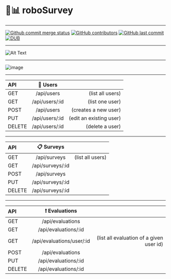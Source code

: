 # 🤖📊 roboSurvey
***
[![Github commit merge status](https://img.shields.io/github/commit-status/badges/shields/master/5d4ab86b1b5ddfb3c4a70a70bd19932c52603b8c.svg)](https://github.com/ofuen/roboSurvey)
[![GitHub contributors](https://img.shields.io/github/contributors/ofuen/roboSurvey.svg)](https://github.com/Dsalazar9/Project-2/)
[![GitHub last commit](https://img.shields.io/github/last-commit/ofuen/roboSurvey.svg)](https://github.com/Dsalazar9/Project-2/)
[![DUB](https://img.shields.io/dub/l/vibe-d.svg)](https://opensource.org/licenses/MIT)
***
![Alt Text](https://cdn.dribbble.com/users/37530/screenshots/2937858/drib_blink_bot.gif)
***
![image](https://user-images.githubusercontent.com/19554935/46582075-9f41a600-ca0f-11e8-9fca-caa81f0d27de.png)
***
| API | :couple: Users |  |
| :---         |     :---:      |          ---: |
| GET   |  /api/users    | (list all users)    |
| GET     | /api/users/:id       | (list one user)      |
| POST     | /api/users       | (creates a new user)      |
| PUT     | /api/users/:id       | (edit an existing user)      |
| DELETE     | /api/users/:id       | (delete a user)      |
***
|  API | :clipboard: Surveys  |  |
| :---         |     :---:      |          ---: |
| GET   | /api/surveys     | (list all users)    |
| GET     | /api/surveys/:id       |       |
| POST     | /api/surveys       |       |
| PUT     | /api/surveys/:id       |       |
| DELETE     | /api/surveys/:id       |       |
***
|  API | :heavy_exclamation_mark: Evaluations  |  |
| :---         |     :---:      |          ---: |
| GET   | /api/evaluations     |     |
| GET     | /api/evaluations/:id       |       |
| GET     | /api/evaluations/user/:id       | (list all evaluation of a given user id)      |
| POST     | /api/evaluations       |       |
| PUT     | /api/evaluations/:id       |       |
| DELETE     | /api/evaluations/:id       |      
